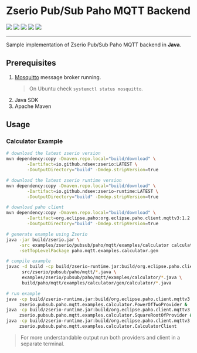 # Zserio Pub/Sub Paho MQTT Backend

[![](https://github.com/ndsev/zserio-pubsub-paho-mqtt-java/actions/workflows/build_linux.yml/badge.svg)](https://github.com/ndsev/zserio-pubsub-paho-mqtt-java/actions/workflows/build_linux.yml)
[![](https://github.com/ndsev/zserio-pubsub-paho-mqtt-java/actions/workflows/build_windows.yml/badge.svg)](https://github.com/ndsev/zserio-pubsub-paho-mqtt-java/actions/workflows/build_windows.yml)
[![](https://img.shields.io/github/watchers/ndsev/zserio-pubsub-paho-mqtt-java.svg)](https://GitHub.com/ndsev/zserio-pubsub-paho-mqtt-java/watchers)
[![](https://img.shields.io/github/forks/ndsev/zserio-pubsub-paho-mqtt-java.svg)](https://GitHub.com/ndsev/zserio-pubsub-paho-mqtt-java/network/members)
[![](https://img.shields.io/github/stars/ndsev/zserio-pubsub-paho-mqtt-java.svg?color=yellow)](https://GitHub.com/ndsev/zserio-pubsub-paho-mqtt-java/stargazers)

--------

Sample implementation of Zserio Pub/Sub Paho MQTT backend in **Java**.

## Prerequisites

1. [Mosquitto](https://mosquitto.org) message broker running.
   > On Ubuntu check `systemctl status mosquitto`.
2. Java SDK
3. Apache Maven

## Usage

### Calculator Example

```bash
# download the latest zserio version
mvn dependency:copy -Dmaven.repo.local="build/download" \
        -Dartifact=io.github.ndsev:zserio:LATEST \
        -DoutputDirectory="build" -Dmdep.stripVersion=true

# download the latest zserio runtime version
mvn dependency:copy -Dmaven.repo.local="build/download" \
        -Dartifact=io.github.ndsev:zserio-runtime:LATEST \
        -DoutputDirectory="build" -Dmdep.stripVersion=true

# download paho client
mvn dependency:copy -Dmaven.repo.local="build/download" \
        -Dartifact=org.eclipse.paho:org.eclipse.paho.client.mqttv3:1.2.2 \
        -DoutputDirectory="build" -Dmdep.stripVersion=true

# generate example using Zserio
java -jar build/zserio.jar \
     -src examples/zserio/pubsub/paho/mqtt/examples/calculator calculator.zs -java build \
     -setTopLevelPackage paho.mqtt.examples.calculator.gen

# compile example
javac -d build -cp build/zserio-runtime.jar:build/org.eclipse.paho.client.mqttv3.jar \
      src/zserio/pubsub/paho/mqtt/*.java \
      examples/zserio/pubsub/paho/mqtt/examples/calculator/*.java \
      build/paho/mqtt/examples/calculator/gen/calculator/*.java

# run example
java -cp build/zserio-runtime.jar:build/org.eclipse.paho.client.mqttv3.jar:build \
     zserio.pubsub.paho.mqtt.examples.calculator.PowerOfTwoProvider &
java -cp build/zserio-runtime.jar:build/org.eclipse.paho.client.mqttv3.jar:build \
     zserio.pubsub.paho.mqtt.examples.calculator.SquareRootOfProvider &
java -cp build/zserio-runtime.jar:build/org.eclipse.paho.client.mqttv3.jar:build \
     zserio.pubsub.paho.mqtt.examples.calculator.CalculatorClient
```

> For more understandable output run both providers and client in a separate terminal.

